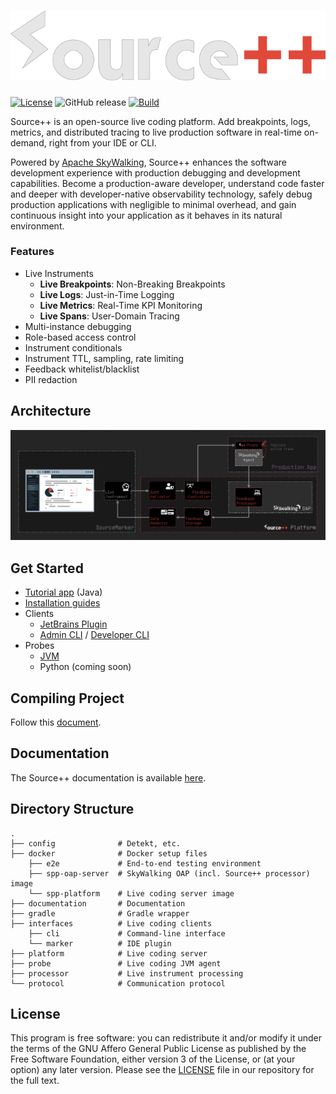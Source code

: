 # ![](.github/media/sourcepp_logo.svg)

[![License](https://img.shields.io/github/license/sourceplusplus/live-platform)](LICENSE)
![GitHub release](https://img.shields.io/github/v/release/sourceplusplus/live-platform?include_prereleases)
[![Build](https://github.com/sourceplusplus/live-platform/actions/workflows/debian-build.yml/badge.svg)](https://github.com/sourceplusplus/live-platform/actions/workflows/debian-build.yml)

Source++ is an open-source live coding platform. Add breakpoints, logs, metrics, and distributed tracing to live production software in real-time on-demand, right from your IDE or CLI.

Powered by [Apache SkyWalking](https://github.com/apache/skywalking), Source++ enhances the software development experience with production debugging and development capabilities. Become a production-aware developer, understand code faster and deeper with developer-native observability technology, safely debug production applications with negligible to minimal overhead, and gain continuous insight into your application as it behaves in its natural environment.

### Features

- Live Instruments
  - **Live Breakpoints**: Non-Breaking Breakpoints 
  - **Live Logs**: Just-in-Time Logging
  - **Live Metrics**: Real-Time KPI Monitoring
  - **Live Spans**: User-Domain Tracing
- Multi-instance debugging
- Role-based access control
- Instrument conditionals
- Instrument TTL, sampling, rate limiting
- Feedback whitelist/blacklist
- PII redaction

## Architecture

![](.github/media/sourcepp_architecture.jpg)

## Get Started <!-- test -->

<!-- - [Get Source++](https://sourceplusplus.com/get/) -->
- [Tutorial app](https://github.com/sourceplusplus/tutorial-java) (Java)
- [Installation guides](https://docs.sourceplusplus.com/installation/)
- Clients
  - [JetBrains Plugin](https://docs.sourceplusplus.com/implementation/tools/clients/jetbrains-plugin/)
  - [Admin CLI](https://docs.sourceplusplus.com/implementation/tools/clients/cli/admin/) / [Developer CLI](https://docs.sourceplusplus.com/implementation/tools/clients/cli/developer/)
- Probes
  - [JVM](https://docs.sourceplusplus.com/implementation/tools/probe/general/)
  - Python (coming soon)

## Compiling Project

Follow this [document](https://github.com/sourceplusplus/documentation/blob/master/docs/guides/How-to-build.md).

## Documentation

The Source++ documentation is available [here](https://docs.sourceplusplus.com).

## Directory Structure

    .
    ├── config              # Detekt, etc.
    ├── docker              # Docker setup files
        ├── e2e             # End-to-end testing environment
        ├── spp-oap-server  # SkyWalking OAP (incl. Source++ processor) image
        └── spp-platform    # Live coding server image
    ├── documentation       # Documentation
    ├── gradle              # Gradle wrapper
    ├── interfaces          # Live coding clients
        ├── cli             # Command-line interface
        └── marker          # IDE plugin
    ├── platform            # Live coding server
    ├── probe               # Live coding JVM agent
    ├── processor           # Live instrument processing
    └── protocol            # Communication protocol

## License

This program is free software: you can redistribute it and/or modify it under the terms of the GNU Affero General Public License as published by the Free Software Foundation, either version 3 of the License, or (at your option) any later version. Please see the [LICENSE](LICENSE) file in our repository for the full text.
